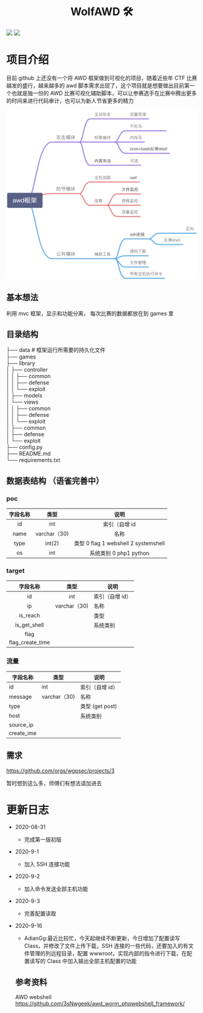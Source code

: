 <h1 align="center">WolfAWD 🛠</h1>

<p>
  <img src="https://img.shields.io/badge/Language-Python3-blue" />
  <img src="https://img.shields.io/badge/Version-0.1-blue" />
</p>

# 项目介绍

目前 github 上还没有一个将 AWD 框架做到可视化的项目，随着近些年 CTF 比赛越发的盛行，越来越多的 awd 脚本需求出现了，这个项目就是想要做出目前第一个也就是独一份的 AWD 比赛可视化辅助脚本，可以让参赛选手在比赛中腾出更多的时间来进行代码审计，也可以为新人节省更多的精力

![](doc/img/diagram.jpg)

## 基本想法

利用 mvc 框架，显示和功能分离，
每次比赛的数据都放在到 games 里

## 目录结构

├── data # 框架运行所需要的持久化文件  
├── games  
├── library  
│ ├── controller  
│ │ ├── common  
│ │ ├── defense  
│ │ └── exploit  
│ ├── models  
│ └── views  
│ │ ├── common  
│ │ ├── defense  
│ │ └── exploit  
│ ├── common  
│ ├── defense  
│ └── exploit  
├── config.py  
├── README.md  
└── requirements.txt

## 数据表结构 （语雀完善中）

### poc

| 字段名称 |     类型     |                 说明                 |
| :------: | :----------: | :----------------------------------: |
|    id    |     int      |            索引（自增 id             |
|   name   | varchar（30) |                 名称                 |
|   type   |    int(2)    | 类型 0 flag 1 webshell 2 systemshell |
|    os    |     int      |        系统类别 0 php1 python        |

### target

|     字段名称     |     类型     | 说明            |
| :--------------: | :----------: | --------------- |
|        id        |     int      | 索引（自增 id） |
|        ip        | varchar（30) | 名称            |
|     is_reach     |              | 类型            |
|   is_get_shell   |              | 系统类别        |
|       flag       |              |                 |
| flag_create_time |              |                 |

### 流量

| 字段名称   | 类型         | 说明            |
| ---------- | ------------ | --------------- |
| id         | int          | 索引（自增 id） |
| message    | varchar（30) | 名称            |
| type       |              | 类型 (get post) |
| host       |              | 系统类别        |
| source_ip  |              |                 |
| create_ime |              |                 |

## 需求

https://github.com/orgs/wgpsec/projects/3

暂时想到这么多，师傅们有想法请加进去

# 更新日志

- 2020-08-31

  - 完成第一版初版

- 2020-9-1

  - 加入 SSH 连接功能

- 2020-9-2
  - 加入命令发送全部主机功能
- 2020-9-3

  - 完善配置读取

- 2020-9-16

  - AdianGg:最近比较忙，今天起继续不断更新，今日增加了配置读写 Class，并修改了文件上传下载，SSH 连接的一些代码，还要加入的有文件管理的列远程目录，配置 wwwroot，实现内部的指令进行下载，在配置读写的 Class 中加入输出全部主机配置的功能

  ## 参考资料

  AWD webshell
  https://github.com/3sNwgeek/awd_worm_phpwebshell_framework/
